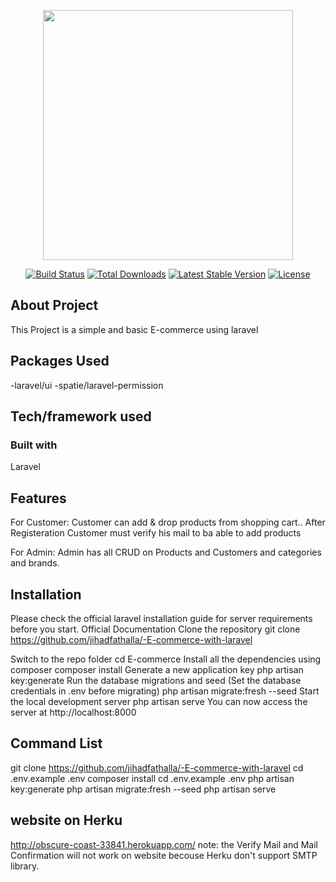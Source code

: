<p align="center"><img src="https://res.cloudinary.com/dtfbvvkyp/image/upload/v1566331377/laravel-logolockup-cmyk-red.svg" width="400"></p>

<p align="center">
<a href="https://travis-ci.org/laravel/framework"><img src="https://travis-ci.org/laravel/framework.svg" alt="Build Status"></a>
<a href="https://packagist.org/packages/laravel/framework"><img src="https://poser.pugx.org/laravel/framework/d/total.svg" alt="Total Downloads"></a>
<a href="https://packagist.org/packages/laravel/framework"><img src="https://poser.pugx.org/laravel/framework/v/stable.svg" alt="Latest Stable Version"></a>
<a href="https://packagist.org/packages/laravel/framework"><img src="https://poser.pugx.org/laravel/framework/license.svg" alt="License"></a>
</p>

## About Project
This Project is a simple and basic E-commerce using laravel

## Packages Used
-laravel/ui
-spatie/laravel-permission

## Tech/framework used
### Built with
Laravel

## Features
For Customer:
Customer can add & drop products from shopping cart.. After Registeration Customer must verify his mail to ba able to add products

For Admin:
Admin has all CRUD on Products and Customers and categories and brands.

## Installation
Please check the official laravel installation guide for server requirements before you start. Official Documentation
Clone the repository git clone https://github.com/jihadfathalla/-E-commerce-with-laravel

Switch to the repo folder cd E-commerce
Install all the dependencies using composer composer install
Generate a new application key php artisan key:generate
Run the database migrations and seed (Set the database credentials in .env before migrating) php artisan migrate:fresh --seed
Start the local development server php artisan serve
You can now access the server at http://localhost:8000

## Command List
git clone https://github.com/jihadfathalla/-E-commerce-with-laravel
cd .env.example .env
composer install
cd .env.example .env
php artisan key:generate
php artisan migrate:fresh --seed
php artisan serve

## website on Herku 
http://obscure-coast-33841.herokuapp.com/
note: the Verify Mail and Mail Confirmation will not work on website becouse Herku don't support SMTP library.


